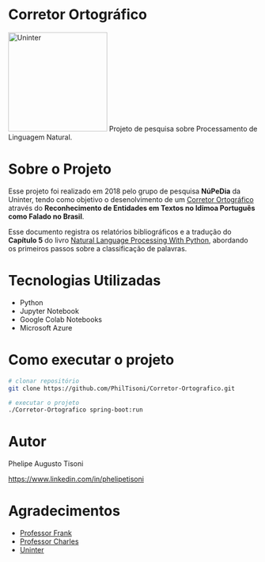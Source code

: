 # Corretor Ortográfico
<img style = "width: 200px" src = "https://play-lh.googleusercontent.com/6zIE666yhnQimgBSH5fI-dZPlPom4ZdDH2M-lwszWA345oLYilfukSiTwpZL2sE9ves" alt = "Uninter">
Projeto de pesquisa sobre Processamento de Linguagem Natural.

# Sobre o Projeto

Esse projeto foi realizado em 2018 pelo grupo de pesquisa **NúPeDia** da Uninter, tendo como objetivo o desenolvimento de um [Corretor Ortográfico](https://notebooks.azure.com/anon-xhazeq/libraries/intelartificial-aulas?page=2 "Corretor Ortográfico NúPeDia") através do **Reconhecimento de Entidades em Textos no Idimoa Português como Falado no Brasil**. 

Esse documento registra os relatórios bibliográficos e a tradução do **Capítulo 5** do livro [Natural Language Processing With Python](http://www.nltk.org/book "Livro Natural Language Processing With Python"), abordando os primeiros passos sobre a classificação de palavras.

# Tecnologias Utilizadas
- Python
- Jupyter Notebook
- Google Colab Notebooks
- Microsoft Azure

# Como executar o projeto
```bash
# clonar repositório
git clone https://github.com/PhilTisoni/Corretor-Ortografico.git

# executar o projeto
./Corretor-Ortografico spring-boot:run
```

# Autor

Phelipe Augusto Tisoni

https://www.linkedin.com/in/phelipetisoni

# Agradecimentos

- [Professor Frank](https://www.linkedin.com/in/frankalcantara/ "Linkedin Frank Alcântara")
- [Professor Charles](https://www.linkedin.com/in/charles-fung-52684521/ "Linkedin Charles Fung")
- [Uninter](https://www.uninter.com "Site Uninter")
